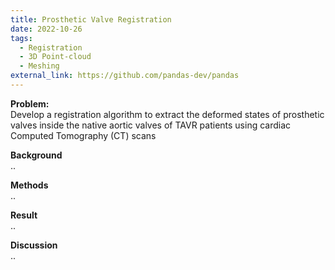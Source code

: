 ```yaml
---
title: Prosthetic Valve Registration
date: 2022-10-26
tags:
  - Registration
  - 3D Point-cloud
  - Meshing
external_link: https://github.com/pandas-dev/pandas
---
```


**Problem:**\
Develop a registration algorithm to extract the deformed states of prosthetic valves inside the native aortic valves of TAVR patients using cardiac Computed Tomography (CT) scans
<!--more-->

**Background**\
..

**Methods**\
..

**Result**\
..

**Discussion**\
..


